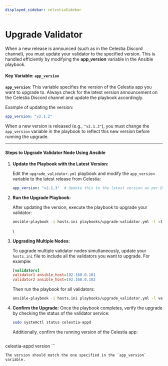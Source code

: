 ```yaml
---
displayed_sidebar: celestiaSidebar
---
```


# Upgrade Validator

When a new release is announced (such as in the Celestia Discord channel), you must update your validator to the specified version. This is handled efficiently by modifying the **app\_version** variable in the Ansible playbook.

#### **Key Variable: `app_version`**

**`app_version`**: This variable specifies the version of the Celestia app you want to upgrade to. Always check for the latest version announcement on the Celestia Discord channel and update the playbook accordingly.

Example of updating the version:

```yaml
app_version: "v2.1.2"
```

When a new version is released (e.g., `"v2.1.3"`), you must change the `app_version` variable in the playbook to reflect this new version before running the upgrade.

***

#### **Steps to Upgrade Validator Node Using Ansible**

1.  **Update the Playbook with the Latest Version:**

    Edit the `upgrade_validator.yml` playbook and modify the `app_version` variable to the latest release from Celestia:

    ```yaml
    app_version: "v2.1.3"  # Update this to the latest version as per Discord announcement
    ```
2.  **Run the Upgrade Playbook:**

    After updating the version, execute the playbook to upgrade your validator:

    ```bash
    ansible-playbook -i hosts.ini playbooks/upgrade-validator.yml -l <target-host>
    ```

    \

3.  **Upgrading Multiple Nodes:**

    To upgrade multiple validator nodes simultaneously, update your `hosts.ini` file to include all the validators you want to upgrade. For example:

    ```ini
    [validators]
    validator1 ansible_host=192.168.0.101
    validator2 ansible_host=192.168.0.102
    ```

    Then run the playbook for all validators:

    ```bash
    ansible-playbook -i hosts.ini playbooks/upgrade_validator.yml -l validators
    ```
4.  **Confirm the Upgrade:** Once the playbook completes, verify the upgrade by checking the status of the validator service:

    ```bash
    sudo systemctl status celestia-appd
    ```

    Additionally, confirm the running version of the Celestia app:

    ```bash
   celestia-appd version
    ```

    The version should match the one specified in the `app_version` variable.
